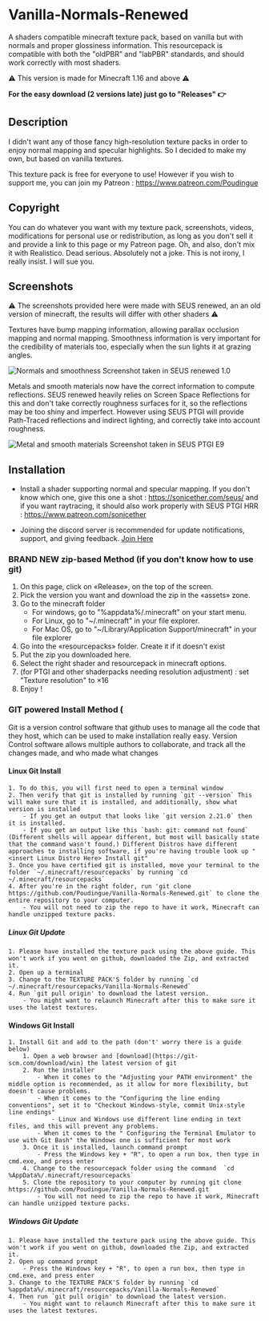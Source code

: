 # Vanilla-Normals-Renewed
A shaders compatible minecraft texture pack, based on vanilla but with normals and proper glossiness information.
This resourcepack is compatible with both the "oldPBR" and "labPBR" standards, and should work correctly with most shaders.

⚠️ This version is made for Minecraft 1.16 and above ⚠️

**For the easy download (2 versions late) just go to "Releases" 👉**

## Description

I didn't want any of those fancy high-resolution texture packs in order to enjoy normal mapping and specular highlights.
So I decided to make my own, but based on vanilla textures.

This texture pack is free for everyone to use! However if you wish to support me, you can join my Patreon : https://www.patreon.com/Poudingue

## Copyright

You can do whatever you want with my texture pack, screenshots, videos, modifications for personal use or redistribution, as long as you don't sell it and provide a link to this page or my Patreon page. Oh, and also, don't mix it with Realistico. Dead serious. Absolutely not a joke. This is not irony, I really insist. I will sue you. 

## Screenshots

⚠️ The screenshots provided here were made with SEUS renewed, an an old version of minecraft, the results will differ with other shaders ⚠️

Textures have bump mapping information, allowing parallax occlusion mapping and normal mapping.
Smoothness information is very important for the credibility of materials too, especially when the sun lights it at grazing angles.

![Normals and smoothness](https://user-images.githubusercontent.com/18035775/64910219-244f3800-d714-11e9-9101-7651afb13ced.png)
Screenshot taken in SEUS renewed 1.0

Metals and smooth materials now have the correct information to compute reflections.
SEUS renewed heavily relies on Screen Space Reflections for this and don't take correctly roughness surfaces for it, so the reflections may be too shiny and imperfect. However using SEUS PTGI will provide Path-Traced reflections and indirect lighting, and correctly take into account roughness.

![Metal and smooth materials](https://user-images.githubusercontent.com/18035775/64910220-2618fb80-d714-11e9-9315-f0c6e72ff281.png)
Screenshot taken in SEUS PTGI E9

## Installation

- Install a shader supporting normal and specular mapping. If you don't know which one, give this one a shot : https://sonicether.com/seus/ and if you want raytracing, it should also work properly with SEUS PTGI HRR : https://www.patreon.com/sonicether

- Joining the discord server is recommended for update notifications, support, and giving feedback.
  [Join Here](https://discord.gg/bn8S5Z3)

### BRAND NEW zip-based Method (if you don't know how to use git)

1. On this page, click on «Release», on the top of the screen.
2. Pick the version you want and download the zip in the «assets» zone.
2. Go to the minecraft folder
    - For windows, go to "%appdata%/.minecraft" on your start menu.
    - For Linux, go to "~/.minecraft" in your file explorer.
    - For Mac OS, go to "~/Library/Application Support/minecraft" in your file explorer
3. Go into the «resourcepacks» folder. Create it if it doesn't exist
4. Put the zip you downloaded here.
5. Select the right shader and resourcepack in minecraft options.
6. (for PTGI and other shaderpacks needing resolution adjustment) : set "Texture resolution" to ×16
7. Enjoy !

### GIT powered Install Method (

Git is a version control software that github uses to manage all the code that they host, which can be used to make installation really easy.
Version Control software allows multiple authors to collaborate, and track all the changes made, and who made what changes

#### Linux Git Install
    1. To do this, you will first need to open a terminal window
    2. Then verify that git is installed by running `git --version` This will make sure that it is installed, and additionally, show what version is installed
        - If you get an output that looks like `git version 2.21.0` then it is installed.
        - If you get an output like this `bash: git: command not found` (Different shells will appear different, but most will basically state that the command wasn't found.) Different Distros have different approaches to installing software, if you're having trouble look up "<insert Linux Distro Here> Install git"
    3. Once you have certified git is installed, move your terminal to the folder `~/.minecraft/resourcepacks` by running `cd ~/.minecraft/resourcepacks`
    4. After you're in the right folder, run 'git clone https://github.com/Poudingue/Vanilla-Normals-Renewed.git` to clone the entire repository to your computer.
        - You will not need to zip the repo to have it work, Minecraft can handle unzipped texture packs.

##### Linux Git Update
    1. Please have installed the texture pack using the above guide. This won't work if you went on github, downloaded the Zip, and extracted it.
    2. Open up a terminal
    3. Change to the TEXTURE PACK'S folder by running `cd ~/.minecraft/resourcepacks/Vanilla-Normals-Renewed`
    4. Run `git pull origin' to download the latest version.
        - You might want to relaunch Minecraft after this to make sure it uses the latest textures.


#### Windows Git Install
    1. Install Git and add to the path (don't' worry there is a guide below)
        1. Open a web browser and [download](https://git-scm.com/download/win) the latest version of git
        2. Run the installer
            - When it comes to the "Adjusting your PATH environment" the middle option is recommended, as it allow for more flexibility, but doesn't cause problems.
            - When it comes to the "Configuring the line ending conventions", set it to "Checkout Windows-style, commit Unix-style line endings"
                - Linux and Windows use different line ending in text files, and this will prevent any problems.
            - When it comes to the " Configuring the Terminal Emulator to use with Git Bash" the Windows one is sufficient for most work
        3. Once it is installed, launch command prompt
            - Press the Windows key + "R", to open a run box, then type in cmd.exe, and press enter
        4. Change to the resourcepack folder using the command  `cd %AppData%/.minecraft/resourcepacks`
        5. Clone the repository to your computer by running git clone https://github.com/Poudingue/Vanilla-Normals-Renewed.git
            - You will not need to zip the repo to have it work, Minecraft can handle unzipped texture packs.

##### Windows Git Update
    1. Please have installed the texture pack using the above guide. This won't work if you went on github, downloaded the Zip, and extracted it.
    2. Open up command prompt
        - Press the Windows key + "R", to open a run box, then type in cmd.exe, and press enter
    3. Change to the TEXTURE PACK'S folder by running `cd %appdata%/.minecraft/resourcepacks/Vanilla-Normals-Renewed`
    4. Then run `git pull origin' to download the latest version.
        - You might want to relaunch Minecraft after this to make sure it uses the latest textures.

